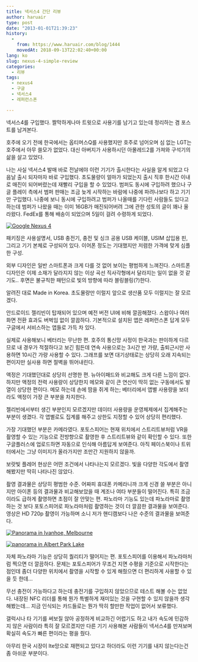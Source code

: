 ```yaml
---
title: 넥서스4 간단 리뷰
author: haruair
type: post
date: "2013-01-01T21:39:23"
history:
  - 
    from: https://www.haruair.com/blog/1444
    movedAt: 2018-09-13T22:02:40+00:00
lang: ko
slug: nexus-4-simple-review
categories:
  - 리뷰
tags:
  - nexus4
  - 구글
  - 넥서스4
  - 레퍼런스폰

---
```

넥서스4를 구입했다. 짤막하게나마 트윗으로 사용기를 남기고 있는데 정리하는 겸 포스트를 남겨본다.

호주에 오기 전에 한국에서는 옵티머스Q를 사용했지만 호주로 넘어오며 심 없는 LGT는 호주에서 아무 쓸모가 없었다. 대신 아버지가 사용하시던 아몰레드2를 가져와 구석기의 삶을 살고 있었다.

나는 사실 넥서스4 발매 바로 전날에야 이런 기기가 출시한다는 사실을 알게 되었고 다음날 출시 되자마자 바로 구입했다. 초도물량이 얼마가 되었는지 출시 직후 한시간 이내로 매진이 되어버렸는데 재빨리 구입을 할 수 있었다. 범퍼도 동시에 구입하려 했으나 구글 플레이 측에서 범퍼 판매는 조금 늦게 시작하는 바람에 나중에 파려나보다 하고 기기만 구입했다. 나중에 보니 동시에 구입하려고 범퍼가 나올때를 기다린 사람들도 있다고 하는데 범퍼가 나왔을 때는 이미 16GB가 매진되어버려 그에 관한 성토의 글이 꽤나 올라왔다. FedEx를 통해 배송이 되었으며 5일이 걸려 수령하게 되었다.

<a href="http://www.flickr.com/photos/90112078@N08/8335420410/in/photostream" target="_blank"><img class="aligncenter" src="https://farm9.staticflickr.com/8494/8335420410_454e42b81f.jpg?w=660" alt="Google Nexus 4" data-recalc-dims="1" /></a>

패키징은 사용설명서, USB 충전기, 충전 및 싱크 공용 USB 케이블, USIM 삽입용 핀, 그리고 기기 본체로 구성되어 있다. 이어폰 정도는 기대했지만 저렴한 가격에 맞게 심플한 구성.

외부 디자인은 일반 스마트폰과 크게 다를 것 없어 보이는 평범하게 느껴진다. 스마트폰 디자인은 이제 소재가 달라지지 않는 이상 곡선 직사각형에서 달라지는 일이 없을 것 같기도.. 후면은 불규칙한 패턴으로 빛의 방향에 따라 블링블링(?)한다.

알려진 대로 Made in Korea. 초도물량만 이럴지 앞으로 생산품 모두 이럴지는 잘 모르겠다.

안드로이드 젤리빈이 탑재되어 있으며 예전 버전 UI에 비해 깔끔해졌다. 스왑이나 여러 화면 전환 효과도 버벅임 없이 깔끔하다. 기본적으로 설치된 앱은 레퍼런스폰 답게 모두 구글에서 서비스하는 앱들로 가득 차 있다.

실제로 사용해보니 베터리는 무난한 편. 호주의 통신망 사정이 한국과는 판이하게 다르므로 내 경우가 적절하다고 보긴 힘든데 연속 사용으로는 3시간 반 가량, 출퇴근시만 사용하면 10시간 가량 사용할 수 있다. 그래프를 보면 대기상태로는 상당히 오래 지속되는 편이지만 실사용 하면 절벽을 뛰어내린다.

액정은 기대했던대로 상당히 선명한 편. 뉴아이패드와 비교해도 크게 다른 느낌이 없다. 하지만 액정의 전력 사용량이 상당한지 메모와 같이 큰 연산이 딱히 없는 구동에서도 발열이 상당한 편이다. 메모 하는데 손에 땀을 쥐게 하는; 베터리에서 앱별 사용량을 보더라도 액정이 가장 큰 부분을 차지한다.

젤리빈에서부터 생긴 부분인지 모르겠지만 데이터 사용량을 운영체제에서 집계해주는 부분이 생겼다. 각 앱별로도 집계를 해주고 상한도 지정할 수 있어 상당히 편리했다.

가장 기대했던 부분은 카메라였다. 포토스피어는 현재 위치에서 스트리트뷰처럼 VR을 촬영할 수 있는 기능으로 전방향으로 촬영한 후 스트리트뷰와 같이 확인할 수 있다. 또한 구글플러스에 업로드하면 자동으로 인식해 아름답게 보여준다. 아직 페이스북이나 트위터에서는 그냥 이미지가 올라가지만 조만간 지원하지 않을까.

보랏빛 플레어 현상은 어떤 조건에서 나타나는지 모르겠다. 빛을 다양한 각도에서 촬영해봤지만 딱히 나타나진 않았다.

촬영 결과물은 상당히 평범한 수준. 어짜피 휴대폰 카메라니까 크게 신경 쓸 부분은 아니지만 아이폰 등의 결과물과 비교해보았을 때 계조나 여타 부분들이 떨어진다. 특히 조금이라도 급하게 촬영하면 초점이 잘 안맞는 편. 파노라마 기능도 있는데 파노라마로 촬영하는 것 보다 포토스피어로 파노라마처럼 촬영하는 것이 더 깔끔한 결과물을 보여준다. 영상은 HD 720p 촬영이 가능하며 소니 저가 핸디캠보다 나은 수준의 결과물을 보여준다.

<a href="http://www.flickr.com/photos/90112078@N08/8335414630/in/photostream" target="_blank"><img class="aligncenter" src="https://farm9.staticflickr.com/8493/8335414630_5c85e4a9e3.jpg?w=660" alt="Panorama in Ivanhoe, Melbourne" data-recalc-dims="1" /></a>

<a href="http://www.flickr.com/photos/90112078@N08/8334362665/in/photostream" target="_blank"><img class="aligncenter" src="https://farm9.staticflickr.com/8212/8334362665_fe48846f8d.jpg?w=660" alt="panorama in Albert Park Lake" data-recalc-dims="1" /></a>

자체 파노라마 기능은 상당히 퀄리티가 떨어지는 편. 포토스피어를 이용해서 파노라마처럼 찍으면 더 깔끔하다. 문제는 포토스피어가 무조건 지면 수평을 기준으로 시작한다는 점인데 좀더 다양한 위치에서 촬영을 시작할 수 있게 해줬으면 더 편리하게 사용할 수 있을 듯 한데&#8230;

무선 충전이 가능하다고 하는데 충전기를 구입하지 않았으므로 테스트 해볼 수는 없었다. 내장된 NFC 리더를 통해 뭔가 특별하게 재미있는 것을 구현할 수 있지 않을까 생각해봤는데&#8230; 지금 인식되는 카드들로는 뭔가 딱히 할만한 작업이 없어서 보류했다.

갤럭시나 타 기기를 써보질 않아 공정하게 비교하긴 어렵기도 하고 내가 속도에 민감하지 않은 사람이라 특히 잘 모르겠지만 다른 기기 사용해본 사람들이 넥서스4를 만져보며 확실히 속도가 빠른 편이라는 평을 줬다.

아무리 한국 시장이 lte망으로 재편되고 있다고 하더라도 이런 기기를 내지 않는다는건 좀 아쉬운 부분이다.